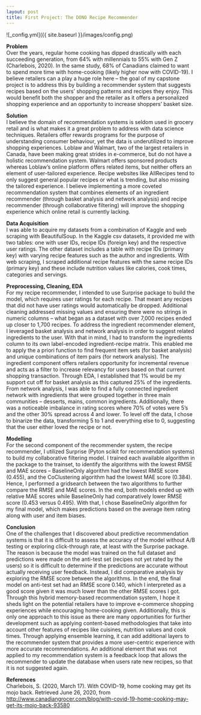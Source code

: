 ```yaml
---
layout: post
title: First Project: The DONO Recipe Recommender
---
```


![_config.yml]({{ site.baseurl }}/images/config.png)

**Problem**\
Over the years, regular home cooking has dipped drastically with each succeeding generation, from 64% with millennials to 55% with Gen Z (Charlebois, 2020). In the same study, 68% of Canadians claimed to want to spend more time with home-cooking (likely higher now with COVID-19). I believe retailers can a play a huge role here – the goal of my capstone project is to address this by building a recommender system that suggests recipes based on the users’ shopping patterns and recipes they enjoy. This would benefit both the shopper and the retailer as it offers a personalized shopping experience and an opportunity to increase shoppers’ basket size.

**Solution**\
I believe the domain of recommendation systems is seldom used in grocery retail and is what makes it a great problem to address with data science techniques. Retailers offer rewards programs for the purpose of understanding consumer behaviour, yet the data is underutilized to improve shopping experiences. Loblaw and Walmart, two of the largest retailers in Canada, have been making great strides in e-commerce, but do not have a holistic recommendation system. Walmart offers sponsored products whereas Loblaw’s online platform offers related items, but neither offers an element of user-tailored experience. Recipe websites like AllRecipes tend to only suggest general popular recipes or what is trending, but also missing the tailored experience. I believe implementing a more coveted recommendation system that combines elements of an ingredient recommender (through basket analysis and network analysis) and recipe recommender (through collaborative filtering) will improve the shopping experience which online retail is currently lacking. 

**Data Acquisition**\
I was able to acquire my datasets from a combination of Kaggle and web scraping with BeautifulSoup. In the Kaggle csv datasets, it provided me with two tables: one with user IDs, recipe IDs (foreign key) and the respective user ratings. The other dataset includes a table with recipe IDs (primary key) with varying recipe features such as the author and ingredients. With web scraping, I scraped additional recipe features with the same recipe IDs (primary key) and these include nutrition values like calories, cook times, categories and servings.  

**Preprocessing, Cleaning, EDA**\
For my recipe recommender, I intended to use Surprise package to build the model, which requires user ratings for each recipe. That meant any recipes that did not have user ratings would automatically be dropped. Additional cleaning addressed missing values and ensuring there were no strings in numeric columns – what began as a dataset with over 7,000 recipes ended up closer to 1,700 recipes. 
To address the ingredient recommender element, I leveraged basket analysis and network analysis in order to suggest related ingredients to the user. With that in mind, I had to transform the ingredients column to its own label-encoded ingredient-recipe matrix. This enabled me to apply the a priori function to find frequent item sets (for basket analysis) and unique combinations of item pairs (for network analysis). The ingredient component offers retailers opportunity for incremental revenue and acts as a filter to increase relevancy for users based on that current shopping transaction. Through EDA, I established that 1% would be my support cut off for basket analysis as this captured 25% of the ingredients. 
From network analysis, I was able to find a fully connected ingredient network with ingredients that were grouped together in three main communities – desserts, mains, common ingredients. Additionally, there was a noticeable imbalance in rating scores where 70% of votes were 5’s and the other 30% spread across 4 and lower. To level off the data, I chose to binarize the data, transforming 5 to 1 and everything else to 0, suggesting that the user either loved the recipe or not. 

**Modelling**\
For the second component of the recommender system, the recipe recommender, I utilized Surprise (Pyton scikit for recommendation systems) to build my collaborative filtering model. I trained each available algorithm in the package to the trainset, to identify the algorithms with the lowest RMSE and MAE scores – BaselineOnly algorithm had the lowest RMSE score (0.455), and the CoClustering algorithm had the lowest MAE score (0.384). Hence, I performed a gridsearch between the two algorithms to further compare the RMSE and MAE scores. In the end, both models ended up with relative MAE scores while BaselineOnly had comparatively lower RMSE score (0.453 versus 0.495). With that, I chose BaselineOnly algorithm for my final model, which makes predictions based on the average item rating along with user and item biases. 
 
**Conclusion**\
One of the challenges that I discovered about predictive recommendation systems is that it is difficult to assess the accuracy of the model without A/B testing or exploring click-through rate, at least with the Surprise package. The reason is because the model was trained on the full dataset and predictions were made on the anti-test set (recipes not yet rated by the users) so it is difficult to determine if the predictions are accurate without actually receiving user feedback. Instead, I did comparative analysis by exploring the RMSE score between the algorithms. In the end, the final model on anti-test set had an RMSE score 0.140, which I interpreted as a good score given it was much lower than the other RMSE scores I got.
Through this hybrid memory-based recommendation system, I hope it sheds light on the potential retailers have to improve e-commerce shopping experiences while encouraging home-cooking given. Additionally, this is only one approach to this issue as there are many opportunities for further development such as applying content-based methodologies that take into account other features of recipes like cuisines, nutrition values and cook times. Through applying ensemble learning, it can add additional layers to the recommender system that provides a more user-centric experience with more accurate recommendations. An additional element that was not applied to my recommendation system is a feedback loop that allows the recommender to update the database when users rate new recipes, so that it is not suggested again.

**References**\
Charlebois, S. (2020, March 17). With COVID-19, home cooking may get its mojo back. Retrieved June 26, 2020, from http://www.canadiangrocer.com/blog/with-covid-19-home-cooking-may-get-its-mojo-back-93580
